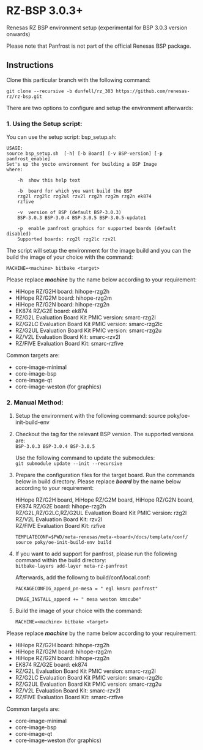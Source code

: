 # RZ-BSP 3.0.3+

Renesas RZ BSP environment setup (experimental for BSP 3.0.3 version onwards) 

Please note that Panfrost is not part of the official Renesas BSP package.

## Instructions

Clone this particular branch with the following command:

	git clone --recursive -b dunfell/rz_303 https://github.com/renesas-rz/rz-bsp.git

There are two options to configure and setup the environment afterwards:

### 1. Using the Setup script:
You can use the setup script: bsp_setup.sh:

	USAGE:
	source bsp_setup.sh  [-h] [-b Board] [-v BSP-version] [-p panfrost_enable]
	Set's up the yocto environment for building a BSP Image
	where:
	
	    -h  show this help text

	    -b  board for which you want build the BSP
		rzg2l rzg2lc rzg2ul rzv2l rzg2h rzg2m rzg2n ek874
		rzfive 

	    -v  version of BSP (default BSP-3.0.3)
		BSP-3.0.3 BSP-3.0.4 BSP-3.0.5 BSP-3.0.5-update1

	    -p  enable panfrost graphics for supported boards (default disabled)
		Supported boards: rzg2l rzg2lc rzv2l
	
The script will setup the environment for the image build and you can the build the image of your choice with the command:

	MACHINE=<machine> bitbake <target>



Please replace _**machine**_ by the name below according to your requirement:
* HiHope RZ/G2H board: hihope-rzg2h
* HiHope RZ/G2M board: hihope-rzg2m
* HiHope RZ/G2N board: hihope-rzg2n
* EK874 RZ/G2E board: ek874
* RZ/G2L Evaluation Board Kit PMIC version: smarc-rzg2l
* RZ/G2LC Evaluation Board Kit PMIC version: smarc-rzg2lc
* RZ/G2UL Evaluation Board Kit PMIC version: smarc-rzg2u
* RZ/V2L Evaluation Board Kit: smarc-rzv2l
* RZ/FIVE Evaluation Board Kit: smarc-rzfive

Common targets are:
* core-image-minimal
* core-image-bsp
* core-image-qt
* core-image-weston (for graphics)


	
### 2. Manual Method:  
1. Setup the environment with the following command: 
	source poky/oe-init-build-env  

2. Checkout the tag for the relevant BSP version. The supported versions are:   
   `BSP-3.0.3 BSP-3.0.4 BSP-3.0.5`
   
   Use the following command to update the submodules:  
   `git submodule update --init --recursive`
   
3. Prepare the configuration files for the target board. Run the commands below in build directory. Please replace _**board**_ by the name below according to your requirement:  

	HiHope RZ/G2H board, HiHope RZ/G2M board, HiHope RZ/G2N board, EK874 RZ/G2E board: hihope-rzg2h  
	RZ/G2L,RZ/G2LC,RZ/G2UL Evaluation Board Kit PMIC version: rzg2l  
	RZ/V2L Evaluation Board Kit: rzv2l  
	RZ/FIVE Evaluation Board Kit: rzfive
	
	`TEMPLATECONF=$PWD/meta-renesas/meta-<board>/docs/template/conf/ source poky/oe-init-build-env build`

4. If you want to add support for panfrost, please run the following command within the build directory:  
	`bitbake-layers add-layer meta-rz-panfrost`  
	
   Afterwards, add the followng to build/conf/local.conf:  
   
   	`PACKAGECONFIG_append_pn-mesa = " egl kmsro panfrost"`
	
	`IMAGE_INSTALL_append += " mesa weston kmscube"`

5. Build the image of your choice with the command:  


	`MACHINE=<machine> bitbake <target>`

Please replace _**machine**_ by the name below according to your requirement:
* HiHope RZ/G2H board: hihope-rzg2h
* HiHope RZ/G2M board: hihope-rzg2m
* HiHope RZ/G2N board: hihope-rzg2n
* EK874 RZ/G2E board: ek874
* RZ/G2L Evaluation Board Kit PMIC version: smarc-rzg2l
* RZ/G2LC Evaluation Board Kit PMIC version: smarc-rzg2lc
* RZ/G2UL Evaluation Board Kit PMIC version: smarc-rzg2u
* RZ/V2L Evaluation Board Kit: smarc-rzv2l
* RZ/FIVE Evaluation Board Kit: smarc-rzfive
	
Common targets are:  
* core-image-minimal  
* core-image-bsp  
* core-image-qt  
* core-image-weston (for graphics)  
